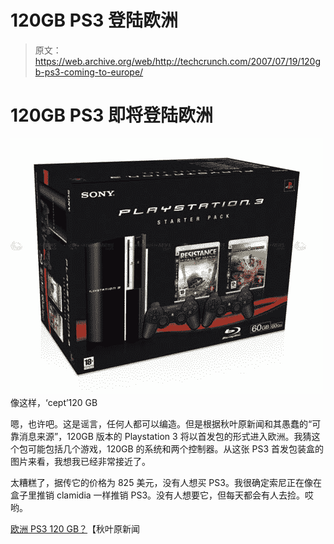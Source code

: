 # 120GB PS3 登陆欧洲

> 原文：<https://web.archive.org/web/http://techcrunch.com/2007/07/19/120gb-ps3-coming-to-europe/>

# 120GB PS3 即将登陆欧洲

![](img/c6418661d70d8609741862766b949312.png)
像这样，‘cept’120 GB

嗯，也许吧。这是谣言，任何人都可以编造。但是根据秋叶原新闻和其愚蠢的“可靠消息来源”，120GB 版本的 Playstation 3 将以首发包的形式进入欧洲。我猜这个包可能包括几个游戏，120GB 的系统和两个控制器。从这张 PS3 首发包装盒的图片来看，我想我已经非常接近了。

太糟糕了，据传它的价格为 825 美元，没有人想买 PS3。我很确定索尼正在像在盒子里推销 clamidia 一样推销 PS3。没有人想要它，但每天都会有人去捡。哎哟。

[欧洲 PS3 120 GB？](https://web.archive.org/web/20130628193433/http://www.akihabaranews.com/en/news-14399-120GB+for+the+European+PS3%3F.html)【秋叶原新闻